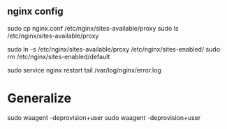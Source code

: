 
## nginx config

sudo cp nginx.conf /etc/nginx/sites-available/proxy
sudo ls /etc/nginx/sites-available/proxy

sudo ln -s /etc/nginx/sites-available/proxy  /etc/nginx/sites-enabled/
sudo rm /etc/nginx/sites-enabled/default

sudo service nginx restart
tail /var/log/nginx/error.log

# Generalize 
sudo waagent -deprovision+user sudo waagent -deprovision+user



